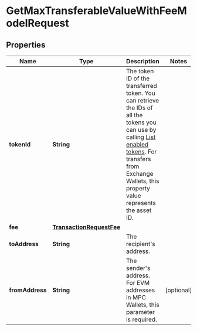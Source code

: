 

# GetMaxTransferableValueWithFeeModelRequest


## Properties

| Name | Type | Description | Notes |
|------------ | ------------- | ------------- | -------------|
|**tokenId** | **String** | The token ID of the transferred token. You can retrieve the IDs of all the tokens you can use by calling [List enabled tokens](https://www.cobo.com/developers/v2/api-references/wallets/list-enabled-tokens). For transfers from Exchange Wallets, this property value represents the asset ID. |  |
|**fee** | [**TransactionRequestFee**](TransactionRequestFee.md) |  |  |
|**toAddress** | **String** | The recipient&#39;s address. |  |
|**fromAddress** | **String** | The sender&#39;s address. For EVM addresses in MPC Wallets, this parameter is required. |  [optional] |




